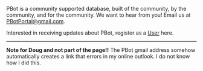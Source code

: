 PBot is a community supported database, built of the community, by the community, and for the community. We want to hear from you! Email us at PBotPortal@gmail.com.

Interested in receiving updates about PBot, register as a [User](https://pbot.paleobiodb.org/register) here.

___
**Note for Doug and not part of the page!!** The PBot gmail address somehow automatically creates a link that errors in my online outlook. I do not know how I did this.
